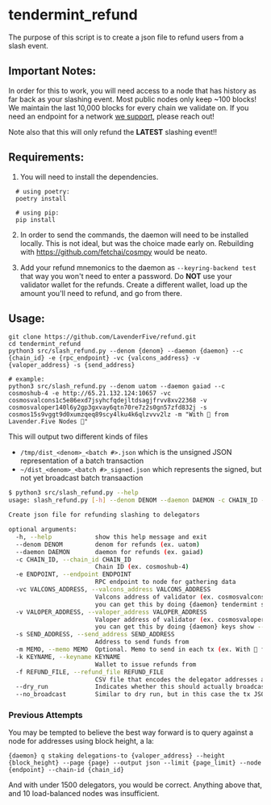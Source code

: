 # tendermint_refund

The purpose of this script is to create a json file to refund users from a slash event.

## Important Notes:
In order for this to work, you will need access to a node that has history as far back as your slashing event. 
Most public nodes only keep ~100 blocks! We maintain the last 10,000 blocks for every chain we validate on.
If you need an endpoint for a network [we support](https://www.lavenderfive.com/), please reach out! 

Note also that this will only refund the **LATEST** slashing event!!

## Requirements:
1. You will need to install the dependencies. 

```python:
  # using poetry:
  poetry install

  # using pip:
  pip install
```

2. In order to send the commands, the daemon will need to be installed locally. This is not ideal, but was the choice
made early on. Rebuilding with https://github.com/fetchai/cosmpy would be neato.

3. Add your refund mnemonics to the daemon as `--keyring-backend test` that way you won't need to enter a password. Do
**NOT** use your validator wallet for the refunds. Create a different wallet, load up the amount you'll need to refund,
and go from there.

## Usage:
```
git clone https://github.com/LavenderFive/refund.git
cd tendermint_refund
python3 src/slash_refund.py --denom {denom} --daemon {daemon} --c {chain_id} -e {rpc_endpoint} -vc {valcons_address} -v {valoper_address} -s {send_address}

# example:
python3 src/slash_refund.py --denom uatom --daemon gaiad --c cosmoshub-4 -e http://65.21.132.124:10657 -vc cosmosvalcons1c5e86exd7jsyhcfqdejltdsagjfrvv8xv22368 -v cosmosvaloper140l6y2gp3gxvay6qtn70re7z2s0gn57zfd832j -s cosmos15s9vggt9d0xumzqeq89scy4lku4k6qlzvvv2lz -m "With 💜 from Lavender.Five Nodes 🐝"
```

This will output two different kinds of files

* `/tmp/dist_<denom>_<batch #>.json` which is the unsigned JSON representation of a batch transaction
* `~/dist_<denom>_<batch #>_signed.json` which represents the signed, but not yet broadcast batch transaaction

```bash
$ python3 src/slash_refund.py --help
usage: slash_refund.py [-h] --denom DENOM --daemon DAEMON -c CHAIN_ID -e ENDPOINT -vc VALCONS_ADDRESS -v VALOPER_ADDRESS -s SEND_ADDRESS [-m MEMO] -k KEYNAME [--dry_run [DRY_RUN]] [-f REFUND_FILE]

Create json file for refunding slashing to delegators

optional arguments:
  -h, --help            show this help message and exit
  --denom DENOM         denom for refunds (ex. uatom)
  --daemon DAEMON       daemon for refunds (ex. gaiad)
  -c CHAIN_ID, --chain_id CHAIN_ID
                        Chain ID (ex. cosmoshub-4)
  -e ENDPOINT, --endpoint ENDPOINT
                        RPC endpoint to node for gathering data
  -vc VALCONS_ADDRESS, --valcons_address VALCONS_ADDRESS
                        Valcons address of validator (ex. cosmosvalcons1c5e86exd7jsyhcfqdejltdsagjfrvv8xv22368),
                        you can get this by doing {daemon} tendermint show-address
  -v VALOPER_ADDRESS, --valoper_address VALOPER_ADDRESS
                        Valoper address of validator (ex. cosmosvaloper140l6y2gp3gxvay6qtn70re7z2s0gn57zfd832j),
                        you can get this by doing {daemon} keys show --bech=val -a {keyname}
  -s SEND_ADDRESS, --send_address SEND_ADDRESS
                        Address to send funds from
  -m MEMO, --memo MEMO  Optional. Memo to send in each tx (ex. With 💜 from Lavender.Five Nodes 🐝)
  -k KEYNAME, --keyname KEYNAME
                        Wallet to issue refunds from
  -f REFUND_FILE, --refund_file REFUND_FILE
                        CSV file that encodes the delegator addresses and refund amounts. Note: delegator address is expected to be in the first column and the refund amount in [DENOM] is expected to be in the fourth column.
  --dry_run             Indicates whether this should actually broadcast transactions or not
  --no_broadcast        Similar to dry run, but in this case the tx JSON is output and signed, but not broadcast. This is useful for testing.

```



### Previous Attempts

You may be tempted to believe the best way forward is to query against a node for addresses using block height, a la:
```
{daemon} q staking delegations-to {valoper_address} --height {block_height} --page {page} --output json --limit {page_limit} --node {endpoint} --chain-id {chain_id}
```

And with under 1500 delegators, you would be correct. Anything above that, and 10 load-balanced nodes was insufficient.
